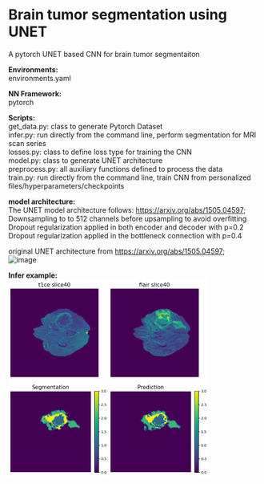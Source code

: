 # Brain tumor segmentation using UNET

A pytorch UNET based CNN for brain tumor segmentaiton 

**Environments:**  
environments.yaml

**NN Framework:**  
pytorch

**Scripts:**  
get_data.py: class to generate Pytorch Dataset  
infer.py: run directly from the command line, perform segmentation for MRI scan series  
losses.py: class to define loss type for training the CNN  
model.py: class to generate UNET architecture  
preprocess.py: all auxiliary functions defined to process the data  
train.py: run directly from the command line, train CNN from personalized files/hyperparameters/checkpoints  

**model architecture:**  
The UNET model architecture follows: https://arxiv.org/abs/1505.04597;  
Downsampling to to 512 channels before upsampling to avoid overfitting  
Dropout regularization applied in both encoder and decoder with p=0.2  
Dropout regularization applied in the bottleneck connection with p=0.4


original UNET architecture from https://arxiv.org/abs/1505.04597;  
<img width="704" height="456" alt="image" src="https://github.com/user-attachments/assets/4f2d8031-685d-46aa-8362-79e68dbeecfc" />  



**Infer example:**  
<img src="assets/figures/Infer_example.PNG" alt="Demo" width="400">





